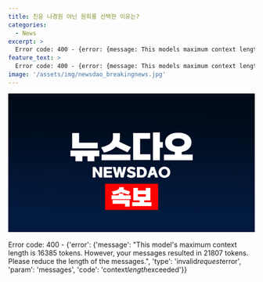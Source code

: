 ```yaml
---
title: 친윤 나경원 아닌 원희룡 선택한 이유는?
categories:
  - News
excerpt: >
  Error code: 400 - {error: {message: This models maximum context length is 16385 tokens. However, your messages resulted in 20885 tokens. Please reduce the length of the messages., type: invalid_request_error, param: messages, code: context_length_exceeded}}
feature_text: >
  Error code: 400 - {error: {message: This models maximum context length is 16385 tokens. However, your messages resulted in 20885 tokens. Please reduce the length of the messages., type: invalid_request_error, param: messages, code: context_length_exceeded}}
image: '/assets/img/newsdao_breakingnews.jpg'
---
```


<p><img src="/assets/img/newsdao_breakingnews.jpg" alt="implanttips 속보" /></p>

<p>Error code: 400 - {'error': {'message': "This model's maximum context length is 16385 tokens. However, your messages resulted in 21807 tokens. Please reduce the length of the messages.", 'type': 'invalid<em>request</em>error', 'param': 'messages', 'code': 'context<em>length</em>exceeded'}}</p>

